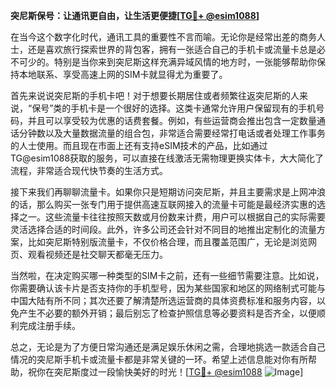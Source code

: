 **突尼斯保号：让通讯更自由，让生活更便捷[[TG💪+ @esim1088](https://t.me/s/esim1088)]**

在当今这个数字化时代，通讯工具的重要性不言而喻。无论你是经常出差的商务人士，还是喜欢旅行探索世界的背包客，拥有一张适合自己的手机卡或流量卡总是必不可少的。特别是当你来到突尼斯这样充满异域风情的地方时，一张能够帮助你保持本地联系、享受高速上网的SIM卡就显得尤为重要了。

首先来说说突尼斯的手机卡吧！对于想要长期居住或者频繁往返突尼斯的人来说，“保号”类的手机卡是一个很好的选择。这类卡通常允许用户保留现有的手机号码，并且可以享受较为优惠的话费套餐。例如，有些运营商会推出包含一定数量通话分钟数以及大量数据流量的组合包，非常适合需要经常打电话或者处理工作事务的人士使用。而且现在市面上还有支持eSIM技术的产品，比如通过TG@esim1088获取的服务，可以直接在线激活无需物理更换实体卡，大大简化了流程，非常适合现代快节奏的生活方式。

接下来我们再聊聊流量卡。如果你只是短期访问突尼斯，并且主要需求是上网冲浪的话，那么购买一张专门用于提供高速互联网接入的流量卡可能是最经济实惠的选择之一。这些流量卡往往按照天数或月份数来计费，用户可以根据自己的实际需要灵活选择合适的时间段。此外，许多公司还会针对不同目的地推出定制化的流量方案，比如突尼斯特别版流量卡，不仅价格合理，而且覆盖范围广，无论是浏览网页、观看视频还是社交聊天都毫无压力。

当然啦，在决定购买哪一种类型的SIM卡之前，还有一些细节需要注意。比如说，你需要确认该卡片是否支持你的手机型号，因为某些国家和地区的网络制式可能与中国大陆有所不同；其次还要了解清楚所选运营商的具体资费标准和服务内容，以免产生不必要的额外开销；最后别忘了检查护照信息等必要资料是否齐全，以便顺利完成注册手续。

总之，无论是为了方便日常沟通还是满足娱乐休闲之需，合理地挑选一款适合自己情况的突尼斯手机卡或流量卡都是非常关键的一环。希望上述信息能对你有所帮助，祝你在突尼斯度过一段愉快美好的时光！[[TG💪+ @esim1088](https://t.me/s/esim1088) ![Image](https://i.postimg.cc/4NQfJmqS/Snipaste-2025-05-13-00-14-12.png)]